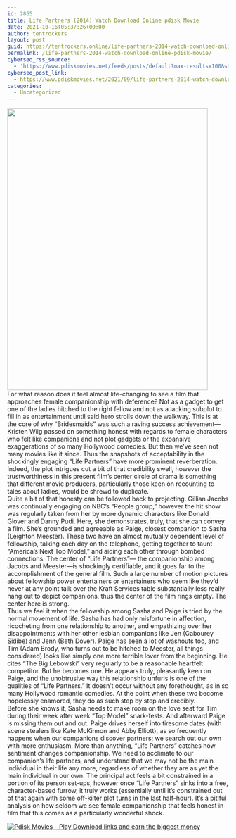 ```yaml
---
id: 2865
title: Life Partners (2014) Watch Download Online pdisk Movie
date: 2021-10-16T05:37:26+00:00
author: tentrockers
layout: post
guid: https://tentrockers.online/life-partners-2014-watch-download-online-pdisk-movie/
permalink: /life-partners-2014-watch-download-online-pdisk-movie/
cyberseo_rss_source:
  - 'https://www.pdiskmovies.net/feeds/posts/default?max-results=100&start-index=601'
cyberseo_post_link:
  - https://www.pdiskmovies.net/2021/09/life-partners-2014-watch-download.html
categories:
  - Uncategorized
---
```

<div class="separator">
  <a href="https://1.bp.blogspot.com/-5quw6EuENrM/YTH7DeU75HI/AAAAAAAAAnI/g54ctg0Ji7c6Lo0oeFwxwSKhzZuPbUHKACLcBGAsYHQ/s755/Life%2BPartners%2B%25282014%2529%2BWatch%2BDownload%2BOnline.jpg" imageanchor="1"><img loading="lazy" border="0" data-original-height="755" data-original-width="537" height="640" src="https://1.bp.blogspot.com/-5quw6EuENrM/YTH7DeU75HI/AAAAAAAAAnI/g54ctg0Ji7c6Lo0oeFwxwSKhzZuPbUHKACLcBGAsYHQ/w456-h640/Life%2BPartners%2B%25282014%2529%2BWatch%2BDownload%2BOnline.jpg" width="456" /></a>
</div>

<div>
  <div>
    <span>For what reason does it feel almost life-changing to see a film that approaches female companionship with deference? Not as a gadget to get one of the ladies hitched to the right fellow and not as a lacking subplot to fill in as entertainment until said hero strolls down the walkway. This is at the core of why &#8220;Bridesmaids&#8221; was such a raving success achievement—Kristen Wiig passed on something honest with regards to female characters who felt like companions and not plot gadgets or the expansive exaggerations of so many Hollywood comedies. But then we&#8217;ve seen not many movies like it since. Thus the snapshots of acceptability in the shockingly engaging &#8220;Life Partners&#8221; have more prominent reverberation. Indeed, the plot intrigues cut a bit of that credibility swell, however the trustworthiness in this present film&#8217;s center circle of drama is something that different movie producers, particularly those keen on recounting to tales about ladies, would be shrewd to duplicate.&nbsp;&nbsp;</span>
  </div>
  
  <div>
    <span>Quite a bit of that honesty can be followed back to projecting. Gillian Jacobs was continually engaging on NBC&#8217;s &#8220;People group,&#8221; however the hit show was regularly taken from her by more dynamic characters like Donald Glover and Danny Pudi. Here, she demonstrates, truly, that she can convey a film. She&#8217;s grounded and agreeable as Paige, closest companion to Sasha (Leighton Meester). These two have an almost mutually dependent level of fellowship, talking each day on the telephone, getting together to taunt &#8220;America&#8217;s Next Top Model,&#8221; and aiding each other through bombed connections. The center of &#8220;Life Partners&#8221;— the companionship among Jacobs and Meester—is shockingly certifiable, and it goes far to the accomplishment of the general film. Such a large number of motion pictures about fellowship power entertainers or entertainers who seem like they&#8217;d never at any point talk over the Kraft Services table substantially less really hang out to depict companions, thus the center of the film rings empty. The center here is strong.&nbsp;</span>
  </div>
  
  <div>
    <span>Thus we feel it when the fellowship among Sasha and Paige is tried by the normal movement of life. Sasha has had only misfortune in affection, ricocheting from one relationship to another, and empathizing over her disappointments with her other lesbian companions like Jen (Gabourey Sidibe) and Jenn (Beth Dover). Paige has seen a lot of washouts too, and Tim (Adam Brody, who turns out to be hitched to Meester, all things considered) looks like simply one more terrible lover from the beginning. He cites &#8220;The Big Lebowski&#8221; very regularly to be a reasonable heartfelt competitor. But he becomes one. He appears truly, pleasantly keen on Paige, and the unobtrusive way this relationship unfurls is one of the qualities of &#8220;Life Partners.&#8221; It doesn&#8217;t occur without any forethought, as in so many Hollywood romantic comedies. At the point when these two become hopelessly enamored, they do as such step by step and credibly.&nbsp;</span>
  </div>
  
  <div>
    <span>Before she knows it, Sasha needs to make room on the love seat for Tim during their week after week &#8220;Top Model&#8221; snark-fests. And afterward Paige is missing them out and out. Paige drives herself into tiresome dates (with scene stealers like Kate McKinnon and Abby Elliott), as so frequently happens when our companions discover partners; we search out our own with more enthusiasm. More than anything, &#8220;Life Partners&#8221; catches how sentiment changes companionship. We need to acclimate to our companion&#8217;s life partners, and understand that we may not be the main individual in their life any more, regardless of whether they are as yet the main individual in our own. The principal act feels a bit constrained in a portion of its person set-ups, however once &#8220;Life Partners&#8221; sinks into a free, character-based furrow, it truly works (essentially until it&#8217;s constrained out of that again with some off-kilter plot turns in the last half-hour). It&#8217;s a pitiful analysis on how seldom we see female companionship that feels honest in film that this comes as a particularly wonderful shock.</span>
  </div>
</div>

[![](https://1.bp.blogspot.com/-KJZYdQTn3nw/YS8VdIdXMyI/AAAAAAAAaw4/BR8dsGkpxw0T8C_4G4ALfMA7cP79KN3kwCLcBGAsYHQ/w400-h58/play_download_buttuons-removebg-preview.png "Pdisk Movies - Play Download links and earn the biggest money")](https://kofilink.com/1/bnYyano1MDAxeXRv?dn=1)